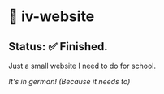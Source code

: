 # :newspaper: iv-website

## Status: :white_check_mark: Finished.

Just a small website I need to do for school.

*It's in german! (Because it needs to)*
